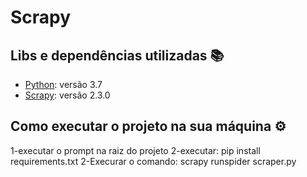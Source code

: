 # Scrapy

 ## Libs e dependências utilizadas :books:
 
- [Python](https://www.python.org/): versão 3.7
- [Scrapy](https://scrapy.org/): versão 2.3.0


## Como executar o projeto na sua máquina :gear:

1-executar o prompt na raiz do projeto
2-executar: pip install requirements.txt
2-Execurar o comando: scrapy runspider scraper.py
